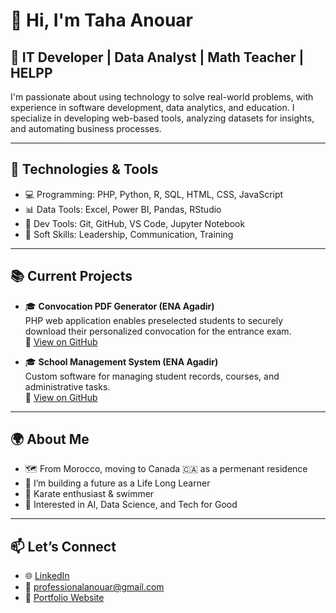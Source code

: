 # 👋 Hi, I'm Taha Anouar

## 💼 IT Developer | Data Analyst | Math Teacher  | HELPP
I'm passionate about using technology to solve real-world problems, with experience in software development, data analytics, and education. I specialize in developing web-based tools, analyzing datasets for insights, and automating business processes.

---

## 🔧 Technologies & Tools

- 💻 Programming: PHP, Python, R, SQL, HTML, CSS, JavaScript  
- 📊 Data Tools: Excel, Power BI, Pandas, RStudio  
- 🔧 Dev Tools: Git, GitHub, VS Code, Jupyter Notebook  
- 🧠 Soft Skills: Leadership, Communication, Training

---

## 📚 Current Projects

- 🎓 **Convocation PDF Generator (ENA Agadir)**  
  PHP web application enables preselected students to securely download their personalized convocation for the entrance exam.  
  🔗 [View on GitHub](https://github.com/Taha-hubb/convocation-pdf-generator)
  
- 🎓 **School Management System (ENA Agadir)**  
  Custom software for managing student records, courses, and administrative tasks.  
  🔗 [View on GitHub](https://github.com/YourUsername/school-management-system)



---

## 🌍 About Me

- 🗺️ From Morocco, moving to Canada 🇨🇦 as a permenant residence 
- 🧠 I’m building a future as a Life Long Learner  
- 🥋 Karate enthusiast & swimmer
- 🧠 Interested in AI, Data Science, and Tech for Good

---

## 📫 Let’s Connect

- 🌐 [LinkedIn](www.linkedin.com/in/taha-anouar-ba60241a7)
- 📧 professionalanouar@gmail.com
- 💼 [Portfolio Website](https://taha-hubb.github.io/)



